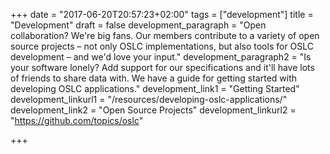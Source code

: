 +++
date = "2017-06-20T20:57:23+02:00"
tags = ["development"]
title = "Development"
draft = false
development_paragraph = "Open collaboration? We're big fans. Our members contribute to a variety of open source projects – not only OSLC implementations, but also tools for OSLC development – and we'd love your input."
development_paragraph2 = "Is your software lonely? Add support for our specifications and it'll have lots of friends to share data with. We have a guide for getting started with developing OSLC applications."
development_link1 = "Getting Started"
development_linkurl1 = "/resources/developing-oslc-applications/"
development_link2 = "Open Source Projects"
development_linkurl2 = "https://github.com/topics/oslc"

+++